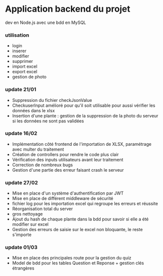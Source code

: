 # Application backend du projet

dev en Node.js avec une bdd en MySQL

### utilisation

- login
- inserer 
- modifier
- supprimer
- import excel
- export excel
- gestion de photo

### update 21/01 

- Suppression du fichier checkJsonValue 
- CheckuserInput amélioré pour qu'il soit utilisable pour aussi vérifier les données dans le xlsx
- Insertion d'une plante : gestion de la suppression de la photo du serveur si les données ne sont pas validées 

### update 16/02 

- Implémentation côté frontend de l'importation de XLSX, paramétrage avec multer du traitement 
- Création de controllers pour rendre le code plus clair 
- Vérification des inputs utilisateurs avant leur traitement
- Correction de nombreux bugs
- Gestion d'une partie des erreur faisant crash le serveur 

### update 27/02

- Mise en place d'un système d'authentification par JWT
- Mise en place de différent middleware de sécurité
- fichier log pour les importation excel qui regroupe les erreurs et réussite
- Réorganisation total du server
- gros nettoyage
- Ajout du hash de chaque plante dans la bdd pour savoir si elle a été modifier sur excel
- Gestion des erreurs de saisie sur le excel non bloquante, le reste s'importe

### update 01/03

- Mise en place des principales route pour la gestion du quiz 
- Model de bdd pour les tables Question et Reponse + gestion clés étrangères